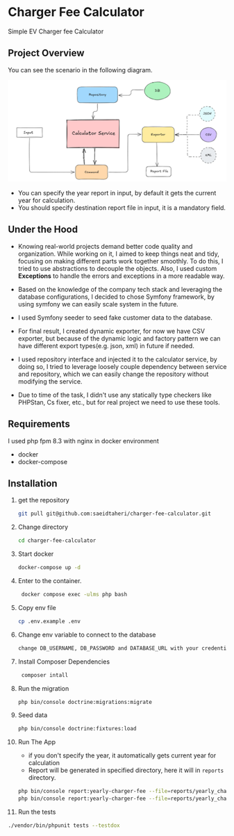 # Charger Fee Calculator
Simple EV Charger fee Calculator

## Project Overview
You can see the scenario in the following diagram.

<p><img src="lms-diagram.png" alt="diagram"></p>

- You can specify the year report in input, by default it gets the current year for calculation.
- You should specify destination report file in input, it is a mandatory field.

## Under the Hood
- Knowing real-world projects demand better code quality and organization. While working on it, I aimed to keep things neat and tidy, focusing on making different parts work together smoothly. To do this, I tried to use abstractions to decouple the objects.
Also, I used custom **Exceptions** to handle the errors and exceptions in a more readable way.


- Based on the knowledge of the company tech stack and leveraging the database configurations, I decided to chose Symfony framework, by using symfony we can easily scale system in the future.


- I used Symfony seeder to seed fake customer data to the database.


- For final result, I created dynamic exporter, for now we have CSV exporter, but because of the dynamic logic and factory pattern we can have different export types(e.g. json, xml) in future if needed.


- I used repository interface and injected it to the calculator service, by doing so, I tried to leverage loosely couple dependency between service and repository, which we can easily change the repository without modifying the service.


- Due to time of the task, I didn't use any statically type checkers like PHPStan, Cs fixer, etc., but for real project we need to use these tools.



## Requirements
I used php fpm 8.3 with nginx in docker environment
- docker
- docker-compose

## Installation

1. get the repository
    ````bash
    git pull git@github.com:saeidtaheri/charger-fee-calculator.git
   ````
2. Change directory
    ````bash
    cd charger-fee-calculator
   ````
3. Start docker
    ````bash
    docker-compose up -d
    ````
4. Enter to the container.
   ````bash
    docker compose exec -ulms php bash
    ````
5. Copy env file
    ````bash
    cp .env.example .env
    ````
6. Change env variable to connect to the database
    ````bash
    change DB_USERNAME, DB_PASSWORD and DATABASE_URL with your credentials
    ````

7. Install Composer Dependencies
   ````bash
    composer intall
    ```` 
8. Run the migration
   ````bash
   php bin/console doctrine:migrations:migrate
    ````
9. Seed data
   ````bash
   php bin/console doctrine:fixtures:load
    ````

10. Run The App
    - if you don't specify the year, it automatically gets current year for calculation
    - Report will be generated in specified directory, here it will in `reports` directory.
    ````bash
    php bin/console report:yearly-charger-fee --file=reports/yearly_charger_fees 
    php bin/console report:yearly-charger-fee --file=reports/yearly_charger_fees --year=2025
      ````

11. Run the tests
   ````bash
   ./vendor/bin/phpunit tests --testdox
   ````